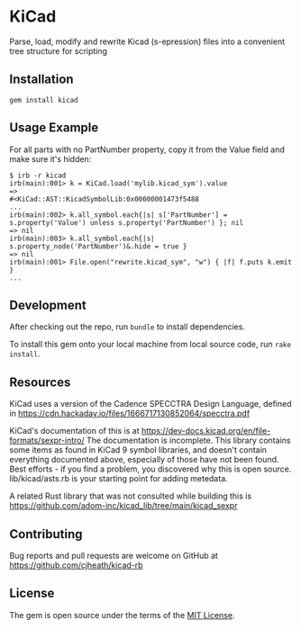 # KiCad

Parse, load, modify and rewrite Kicad (s-epression) files into a convenient tree structure for scripting

## Installation

    gem install kicad

## Usage Example

For all parts with no PartNumber property, copy it from the Value field and make sure it's hidden:

    $ irb -r kicad
    irb(main):001> k = KiCad.load('mylib.kicad_sym').value
    => 
    #<KiCad::AST::KicadSymbolLib:0x00000001473f5488
    ...
    irb(main):002> k.all_symbol.each{|s| s['PartNumber'] = s.property('Value') unless s.property('PartNumber') }; nil
    => nil
    irb(main):003> k.all_symbol.each{|s| s.property_node('PartNumber')&.hide = true }
    => nil
    irb(main):001> File.open("rewrite.kicad_sym", "w") { |f| f.puts k.emit }
    ...

## Development

After checking out the repo, run `bundle` to install dependencies.

To install this gem onto your local machine from local source code, run `rake install`.

## Resources

KiCad uses a version of the Cadence SPECCTRA Design Language, defined in https://cdn.hackaday.io/files/1666717130852064/specctra.pdf

KiCad's documentation of this is at https://dev-docs.kicad.org/en/file-formats/sexpr-intro/
The documentation is incomplete. This library contains some items as found in KiCad 9 symbol libraries,
and doesn't contain everything documented above, especially of those have not been found.
Best efforts - if you find a problem, you discovered why this is open source.
lib/kicad/asts.rb is your starting point for adding metedata.

A related Rust library that was not consulted while building this is https://github.com/adom-inc/kicad_lib/tree/main/kicad_sexpr

## Contributing

Bug reports and pull requests are welcome on GitHub at https://github.com/cjheath/kicad-rb

## License

The gem is open source under the terms of the [MIT License](http://opensource.org/licenses/MIT).

